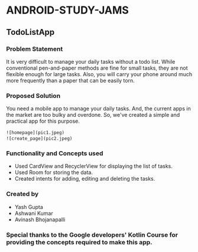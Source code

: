# ANDROID-STUDY-JAMS

## TodoListApp

### Problem Statement

It is very difficult to manage your daily tasks without a todo list. While conventional pen-and-paper methods are fine for small tasks, they are not flexible enough for large tasks. Also, you will carry your phone around much more frequently than a paper that can be easily torn.

### Proposed Solution

You need a mobile app to manage your daily tasks. And, the current apps in the market are too bulky and overdone. So, we've created a simple and practical app for this purpose.

    ![homepage](pic1.jpeg)
    ![create_page](pic2.jpeg)

### Functionality and Concepts used

- Used CardView and RecyclerView for displaying the list of tasks.
- Used Room for storing the data.
- Created intents for adding, editing and deleting the tasks.

### Created by

- Yash Gupta
- Ashwani Kumar
- Avinash Bhojanapalli

### Special thanks to the Google developers' Kotlin Course for providing the concepts required to make this app.


